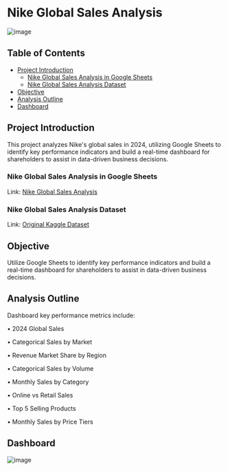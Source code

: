 # Nike Global Sales Analysis

![image](https://github.com/user-attachments/assets/55a681d3-5bdb-477a-a2fc-3dee2bc4969f)


## Table of Contents

- [Project Introduction](#project-introduction)
    - [Nike Global Sales Analysis in Google Sheets](#nike-global-sales-analysis-in-google-sheets)
    - [Nike Global Sales Analysis Dataset](#nike-global-sales-analysis-dataset)
- [Objective](#objective)
- [Analysis Outline](#analysis-outline)
- [Dashboard](#dashboard)

## Project Introduction

This project analyzes Nike's global sales in 2024, utilizing Google Sheets to identify key performance indicators and build a real-time dashboard for shareholders to assist in data-driven business decisions. 

### Nike Global Sales Analysis in Google Sheets 

Link: [Nike Global Sales Analysis](https://docs.google.com/spreadsheets/d/1jyjGM5so5nkSOfy4nIrgU_kqcJxUgST2sn0BhdglUOU/edit?usp=sharing)

### Nike Global Sales Analysis Dataset

Link: [Original Kaggle Dataset](https://www.kaggle.com/datasets/ayushcx/nike-global-sales-data-2024)


## Objective

Utilize Google Sheets to identify key performance indicators and build a real-time dashboard for shareholders to assist in data-driven business decisions. 

## Analysis Outline

Dashboard key performance metrics include:

•	2024 Global Sales

•	Categorical Sales by Market

•	Revenue Market Share by Region

•	Categorical Sales by Volume

•	Monthly Sales by Category

•	Online vs Retail Sales

•	Top 5 Selling Products

•	Monthly Sales by Price Tiers


## Dashboard

![image](https://github.com/user-attachments/assets/e0d9fe7e-25c8-4e00-9ad8-b0b90dd2e69e)
